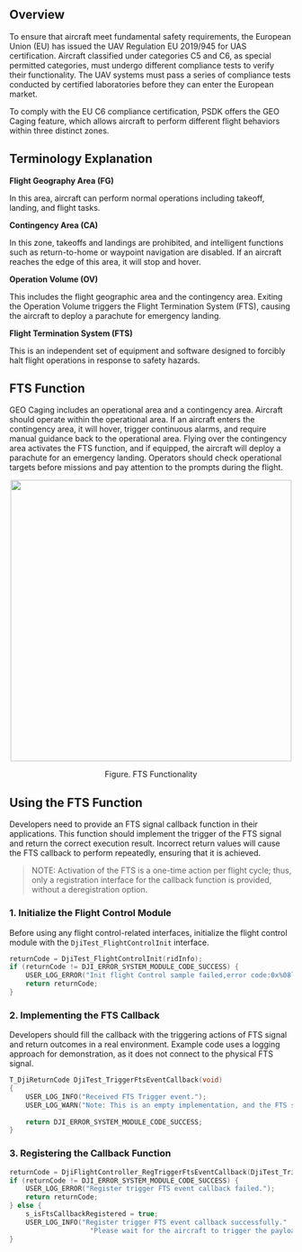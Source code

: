 ## Overview

To ensure that aircraft meet fundamental safety requirements, the European Union (EU) has issued the UAV Regulation EU 2019/945 for UAS certification. Aircraft classified under categories C5 and C6, as special permitted categories, must undergo different compliance tests to verify their functionality. The UAV systems must pass a series of compliance tests conducted by certified laboratories before they can enter the European market.

To comply with the EU C6 compliance certification, PSDK offers the GEO Caging feature, which allows aircraft to perform different flight behaviors within three distinct zones.


## Terminology Explanation

**Flight Geography Area (FG)**

 In this area, aircraft can perform normal operations including takeoff, landing, and flight tasks.

**Contingency Area (CA)**

In this zone, takeoffs and landings are prohibited, and intelligent functions such as return-to-home or waypoint navigation are disabled. If an aircraft reaches the edge of this area, it will stop and hover.

**Operation Volume (OV)**

This includes the flight geographic area and the contingency area. Exiting the Operation Volume triggers the Flight Termination System (FTS), causing the aircraft to deploy a parachute for emergency landing.

**Flight Termination System (FTS)**

 This is an independent set of equipment and software designed to forcibly halt flight operations in response to safety hazards.



## FTS Function

GEO Caging includes an operational area and a contingency area. Aircraft should operate within the operational area. If an aircraft enters the contingency area, it will hover, trigger continuous alarms, and require manual guidance back to the operational area. Flying over the contingency area activates the FTS function, and if equipped, the aircraft will deploy a parachute for an emergency landing. Operators should check operational targets before missions and pay attention to the prompts during the flight.

<div>
<div style="text-align: center"><p><span>
      <img src="https://terra-1-g.djicdn.com/fee90c2e03e04e8da67ea6f56365fc76/SDK%20%E6%96%87%E6%A1%A3/PSDK/PSDK%203.9/geocaging.png" width="500" alt/></span></p>
</div>
<div style="text-align: center"><p>Figure. FTS Functionality </p>
</div>
</div>



## Using the FTS Function

Developers need to provide an FTS signal callback function in their applications. This function should implement the trigger of the FTS signal and return the correct execution result. Incorrect return values will cause the FTS callback to perform repeatedly, ensuring that it is achieved.

> NOTE: Activation of the FTS is a one-time action per flight cycle; thus, only a registration interface for the callback function is provided, without a deregistration option.

### 1. Initialize the Flight Control Module 

Before using any flight control-related interfaces, initialize the flight control module with the `DjiTest_FlightControlInit` interface.

```c
returnCode = DjiTest_FlightControlInit(ridInfo);
if (returnCode != DJI_ERROR_SYSTEM_MODULE_CODE_SUCCESS) {
    USER_LOG_ERROR("Init flight Control sample failed,error code:0x%08llX", returnCode);
    return returnCode;
}
```

### 2. Implementing the FTS Callback 

Developers should fill the callback with the triggering actions of FTS signal and return outcomes in a real environment. Example code uses a logging approach for demonstration, as it does not connect to the physical FTS signal.

```c
T_DjiReturnCode DjiTest_TriggerFtsEventCallback(void)
{
    USER_LOG_INFO("Received FTS Trigger event.");
    USER_LOG_WARN("Note: This is an empty implementation, and the FTS signal needs to be triggered by the PWM signal.");
 
    return DJI_ERROR_SYSTEM_MODULE_CODE_SUCCESS;
}
```

### 3. Registering the Callback Function

```c
returnCode = DjiFlightController_RegTriggerFtsEventCallback(DjiTest_TriggerFtsEventCallback);
if (returnCode != DJI_ERROR_SYSTEM_MODULE_CODE_SUCCESS) {
    USER_LOG_ERROR("Register trigger FTS event callback failed.");
    return returnCode;
} else {
    s_isFtsCallbackRegistered = true;
    USER_LOG_INFO("Register trigger FTS event callback successfully."
                    "Please wait for the aircraft to trigger the payload to execute FTS action.");
}
```
